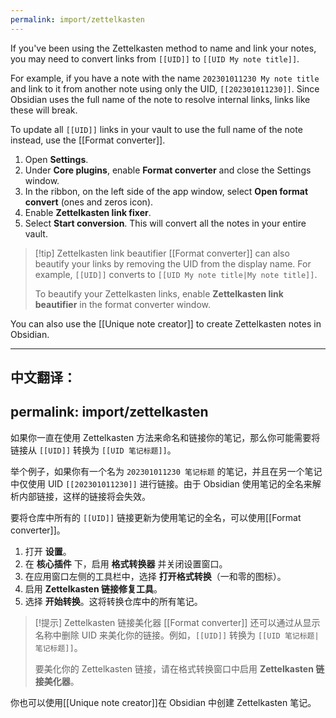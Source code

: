 ```yaml
---
permalink: import/zettelkasten
---
```

If you've been using the Zettelkasten method to name and link your notes, you may need to convert links from `[[UID]]` to `[[UID My note title]]`.

For example, if you have a note with the name `202301011230 My note title` and link to it from another note using only the UID, `[[202301011230]]`. Since Obsidian uses the full name of the note to resolve internal links, links like these will break.

To update all `[[UID]]` links in your vault to use the full name of the note instead, use the [[Format converter]].

1. Open **Settings**.
2. Under **Core plugins**, enable **Format converter** and close the Settings window.
3. In the ribbon, on the left side of the app window, select **Open format convert** (ones and zeros icon).
4. Enable **Zettelkasten link fixer**.
5. Select **Start conversion**. This will convert all the notes in your entire vault.

> [!tip] Zettelkasten link beautifier
> [[Format converter]] can also beautify your links by removing the UID from the display name. For example, `[[UID]]` converts to `[[UID My note title|My note title]]`.
>
> To beautify your Zettelkasten links, enable **Zettelkasten link beautifier** in the format converter window.

You can also use the [[Unique note creator]] to create Zettelkasten notes in Obsidian.

---

中文翻译：
---
permalink: import/zettelkasten
---
如果你一直在使用 Zettelkasten 方法来命名和链接你的笔记，那么你可能需要将链接从 `[[UID]]` 转换为 `[[UID 笔记标题]]`。

举个例子，如果你有一个名为 `202301011230 笔记标题` 的笔记，并且在另一个笔记中仅使用 UID `[[202301011230]]` 进行链接。由于 Obsidian 使用笔记的全名来解析内部链接，这样的链接将会失效。

要将仓库中所有的 `[[UID]]` 链接更新为使用笔记的全名，可以使用[[Format converter]]。

1. 打开 **设置**。
2. 在 **核心插件** 下，启用 **格式转换器** 并关闭设置窗口。
3. 在应用窗口左侧的工具栏中，选择 **打开格式转换**（一和零的图标）。
4. 启用 **Zettelkasten 链接修复工具**。
5. 选择 **开始转换**。这将转换仓库中的所有笔记。

> [!提示] Zettelkasten 链接美化器
> [[Format converter]] 还可以通过从显示名称中删除 UID 来美化你的链接。例如，`[[UID]]` 转换为 `[[UID 笔记标题|笔记标题]]`。
>
> 要美化你的 Zettelkasten 链接，请在格式转换窗口中启用 **Zettelkasten 链接美化器**。

你也可以使用[[Unique note creator]]在 Obsidian 中创建 Zettelkasten 笔记。